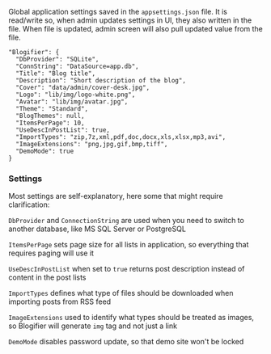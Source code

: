 Global application settings saved in the `appsettings.json` file.
It is read/write so, when admin updates settings in UI, they also written in the file.
When file is updated, admin screen will also pull updated value from the file.

```
"Blogifier": {
  "DbProvider": "SQLite",
  "ConnString": "DataSource=app.db",
  "Title": "Blog title",
  "Description": "Short description of the blog",
  "Cover": "data/admin/cover-desk.jpg",
  "Logo": "lib/img/logo-white.png",
  "Avatar": "lib/img/avatar.jpg",
  "Theme": "Standard",
  "BlogThemes": null,
  "ItemsPerPage": 10,
  "UseDescInPostList": true,
  "ImportTypes": "zip,7z,xml,pdf,doc,docx,xls,xlsx,mp3,avi",
  "ImageExtensions": "png,jpg,gif,bmp,tiff",
  "DemoMode": true
}
```

### Settings

Most settings are self-explanatory, here some that might require clarification:

`DbProvider` and `ConnectionString` are used when you need to switch to another database, like MS SQL Server or PostgreSQL

`ItemsPerPage` sets page size for all lists in application, so everything that requires paging will use it

`UseDescInPostList` when set to `true` returns post description instead of content in the post lists

`ImportTypes` defines what type of files should be downloaded when importing posts from RSS feed

`ImageExtensions` used to identify what types should be treated as images, so Blogifier will generate `img` tag and not just a link

`DemoMode` disables password update, so that demo site won't be locked
